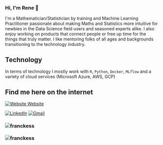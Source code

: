 ### Hi, I'm Rene 👋

I'm a Mathematician/Statistician by training and Machine Learning Practitioner passionate about making Maths and Statistics more intuitive for newbies in the Data Science field users and seasoned experts alike. I also enjoy working on products that connect people or free up time for the things that truly matter. I like mentoring folks of all ages and backgrounds transitioning to the technology industry.

## Technology
In terms of technology I mostly work with `R`, `Python`, `Docker`, `MLflow` and a variety of cloud services (Microsoft Azure, AWS, GCP)

## Find me here on the internet
[![Website](https://i.stack.imgur.com/tskMh.png) Website](https://franckess.com)

<p>
<p>
  <a href="https://www.linkedin.com/in/reneessomba/" target="_blank"><img alt="LinkedIn" src="https://img.shields.io/badge/linkedin-%230077B5.svg?&style=for-the-badge&logo=linkedin&logoColor=white" /></a>
  <a href="mailto:franckess48@gmail.com"> <img alt="Gmail" src="https://img.shields.io/badge/Gmail-D14836?style=for-the-badge&logo=gmail&logoColor=white" /></a>
</p>

<h3>
<img align="left" src="https://github-readme-stats.vercel.app/api/top-langs/?username=franckess&layout=compact&hide=html&theme=onedark" alt="franckess" />
</h3>
<br />
<h3>
<img align="left" src="https://github-readme-stats.vercel.app/api?username=franckess&show_icons=true&theme=onedark" alt="franckess" />
</h3>


<!--
**franckess/franckess** is a ✨ _special_ ✨ repository because its `README.md` (this file) appears on your GitHub profile.

Here are some ideas to get you started:

- 🔭 I’m currently working on ...
- 🌱 I’m currently learning ...
- 👯 I’m looking to collaborate on ...
- 🤔 I’m looking for help with ...
- 💬 Ask me about ...
- 📫 How to reach me: ...
- 😄 Pronouns: ...
- ⚡ Fun fact: ...
-->

